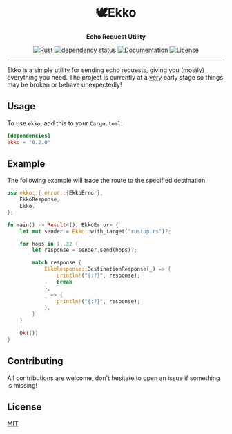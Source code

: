 <div align="center">

# 🕊️Ekko
__Echo Request Utility__

<p>

[![Rust](https://github.com/dev-bio/Ekko/workflows/Rust/badge.svg)](https://crates.io/crates/ekko)
[![dependency status](https://deps.rs/crate/ekko/0.2.0/status.svg)](https://deps.rs/crate/ekko/0.2.0)
[![Documentation](https://docs.rs/ekko/badge.svg)](https://docs.rs/ekko)
[![License](https://img.shields.io/crates/l/ekko.svg)](https://choosealicense.com/licenses/mit/)

</p>
</div>

---

Ekko is a simple utility for sending echo requests, giving you (mostly) everything you need. The project is currently at a <u>very</u> early stage so things may be broken or behave unexpectedly!

## Usage
To use `ekko`, add this to your `Cargo.toml`:

```toml
[dependencies]
ekko = "0.2.0"
```

## Example
The following example will trace the route to the specified destination.
```rust
use ekko::{ error::{EkkoError},
    EkkoResponse,
    Ekko,
};

fn main() -> Result<(), EkkoError> {
    let mut sender = Ekko::with_target("rustup.rs")?;

    for hops in 1..32 {
        let response = sender.send(hops)?;

        match response {
            EkkoResponse::DestinationResponse(_) => {
                println!("{:?}", response);
                break
            },
            _ => {
                println!("{:?}", response);
            },
        }
    }

    Ok(())
}
```

## Contributing
All contributions are welcome, don't hesitate to open an issue if something is missing!

## License
[MIT](https://choosealicense.com/licenses/mit/)

